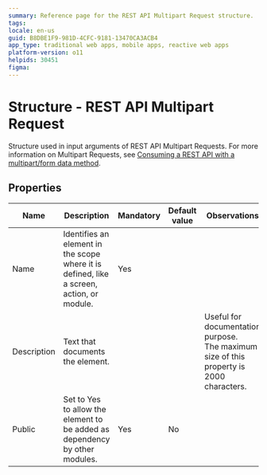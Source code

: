 ```yaml
---
summary: Reference page for the REST API Multipart Request structure.
tags: 
locale: en-us
guid: B8DBE1F9-981D-4CFC-9181-13470CA3ACB4
app_type: traditional web apps, mobile apps, reactive web apps
platform-version: o11
helpids: 30451
figma:
---
```


# Structure - REST API Multipart Request

Structure used in input arguments of REST API Multipart Requests. For more information on Multipart Requests, see [Consuming a REST API with a multipart/form data method](../../../../extensibility-and-integration/rest/consume-rest-apis/consume-multipart-form-data.md).  

## Properties

<table markdown="1">
<thead>
<tr>
<th>Name</th>
<th>Description</th>
<th>Mandatory</th>
<th>Default value</th>
<th>Observations</th>
</tr>
</thead>
<tbody>
<tr>
<td title="Name">Name</td>
<td>Identifies an element in the scope where it is defined, like a screen, action, or module.</td>
<td>Yes</td>
<td></td>
<td></td>
</tr>
<tr>
<td title="Description">Description</td>
<td>Text that documents the element.</td>
<td></td>
<td></td>
<td>Useful for documentation purpose.<br/>The maximum size of this property is 2000 characters.</td>
</tr>
<tr>
<td title="Public">Public</td>
<td>Set to Yes to allow the element to be added as dependency by other modules.</td>
<td>Yes</td>
<td>No</td>
<td></td>
</tr>
</tbody>
</table>


